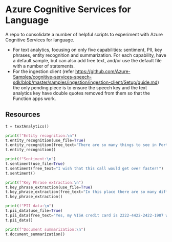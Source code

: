 # Azure Cognitive Services for Language
A repo to consolidate a number of helpful scripts to experiment with Azure Cognitive Services for language.
- For text analytics, focusing on only five capabilities: sentiment, PII, key phrases, entity recognition and
summarization. For each capability, have a default sample, but can also add free text, and/or use the default
file with a number of statements.
- For the ingestion client (refer
  https://github.com/Azure-Samples/cognitive-services-speech-sdk/blob/master/samples/ingestion/ingestion-client/Setup/guide.md)
  the only pending piece is to ensure the speech key and the text analytics key have double quotes removed
  from them so that the Function apps work.

## Resources

```python
t = textAnalytics()

print(f"Entity recognition:\n")
t.entity_recognition(use_file=True)
t.entity_recognition(free_text="There are so many things to see in Portland! For example, I ate sushi for the first time!")
t.entity_recognition()

print(f"Sentiment:\n")
t.sentiment(use_file=True)
t.sentiment(free_text="I wish that this call would get over faster!")
t.sentiment()

print(f"Key Phrase extraction:\n")
t.key_phrase_extraction(use_file=True)
t.key_phrase_extraction(free_text="In this place there are so many different species of birds!")
t.key_phrase_extraction()

print(f"PII data:\n")
t.pii_data(use_file=True)
t.pii_data(free_text="Yes, my VISA credit card is 2222-4422-2422-1987 with a CVV of 763 and my social security number is 234-12-1111.")
t.pii_data()

print(f"Document summarization:\n")
t.document_summarization()

```
